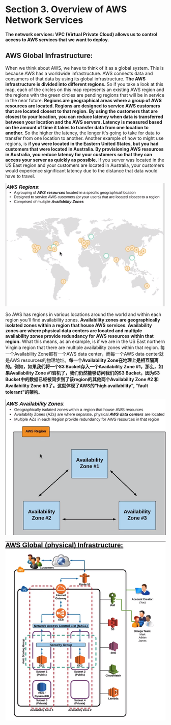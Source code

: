 # Section 3. Overview of AWS Network Services

**The network services: VPC \(Virtual Private Cloud\) allows us to control access to AWS services that we want to deploy.**

## AWS Global Infrastructure:

When we think about AWS, we have to think of it as a global system. This is because AWS has a worldwide infrastructure. AWS connects data and consumers of that data by using its global infrastructure. **The AWS infrastructure is divided into different regions.** So if you take a look at this map, each of the circles on this map represents an existing AWS region and the regions with the green circles are pending regions that will be in service in the near future. **Regions are geographical areas where a group of AWS resources are located. Regions are designed to service AWS customers that are located closest to that region.** **By using the customers that are closest to your location, you can reduce latency when data is transferred between your location and the AWS servers. Latency is  measured based on the amount of time it takes to transfer data from one location to another.** So the higher the latency, the longer it's going to take for data to transfer from one location to another. Another example of how to might use regions, is i**f you were located in the Eastern United States, but you had customers that were located in Australia. By provisioning AWS resources in Australia, you reduce latency for your customers so that they can access your server as quickly as possible.** If you server was located in the US East region and your customers are located in Australia, your customers would experience significant latency due to the distance that data would have to travel. 

![](../.gitbook/assets/image%20%287%29.png)

So AWS has regions in various locations around the world and within each region you'll find availability zones. **Availability zones are geographically isolated zones within a region that house AWS services**. **Availability zones are where physical data centers are located and multiple availability zones provide redundancy for AWS resources within that region.** What this means, as an example, is if we are in the US East northern Virginia region that there are multiple availability zones within that region. 每一个Availability Zone都有一个AWS data center，而每一个AWS data center就是AWS resources的物理地址。**每一个Availability Zone在地理上是相互隔离的。例如，如果我们将一个S3 Bucket存入一个Availability Zone \#1，那么，如果Availability Zone \#1宕机了，我们仍然能够访问我们的S3 Bucket，因为S3 Bucket中的数据已经被同步到了该region的其他两个Availability Zone \#2 和Availability Zone \#3了。这就体现了AWS的"high availability", "fault tolerant"的架构**。

![](../.gitbook/assets/image%20%2838%29.png)

![](../.gitbook/assets/image%20%2894%29.png)



